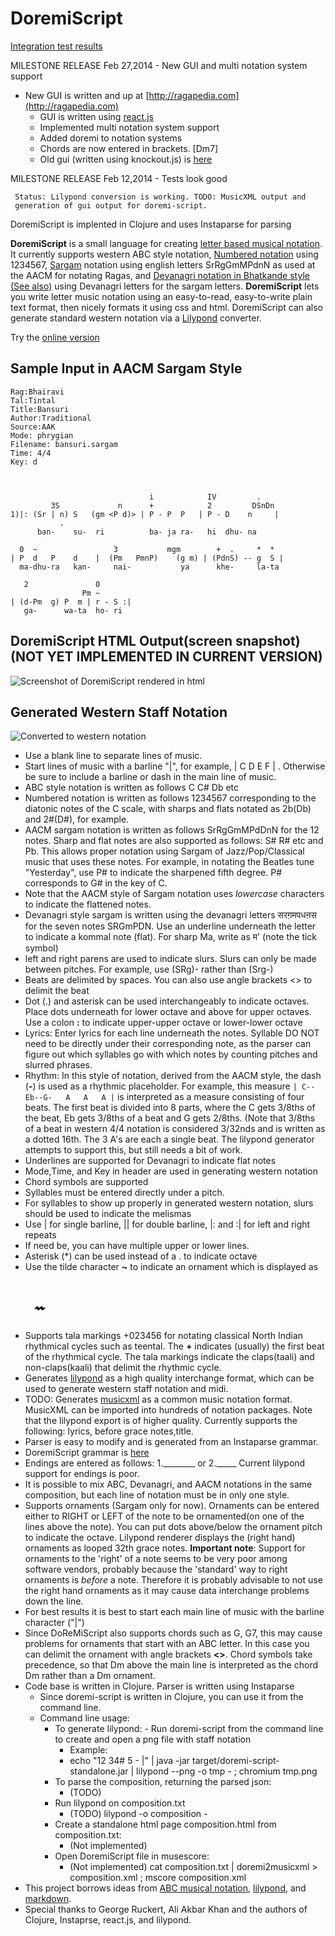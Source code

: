 DoremiScript
============

[Integration test results](https://rawgithub.com/rothfield/doremi-script/master/test/good_test_results/report.html?https://raw.github.com/user/repo/master/)

   MILESTONE RELEASE Feb 27,2014 - New GUI and multi notation system support
   
   - New GUI is written and up at [http://ragapedia.com](http://ragapedia.com)
	 - GUI is written using [react.js](http://facebook.github.io/react/)
	 - Implemented multi notation system support
	 - Added doremi to notation systems
	 - Chords are now entered in brackets. [Dm7]
	 - Old gui (written using knockout.js) is [here](http://ragapedia.com/doremi-script-gui/index.html#/root)

   MILESTONE RELEASE Feb 12,2014 - Tests look good
   
	 Status: Lilypond conversion is working. TODO: MusicXML output and 
	 generation of gui output for doremi-script. 
   DoremiScript is implented in Clojure and uses Instaparse for parsing


**DoremiScript** is a small language for creating [letter based musical notation](http://en.wikipedia.org/wiki/Letter_notation). It currently supports western ABC style notation, [Numbered notation](http://en.wikipedia.org/wiki/Numbered_musical_notation) using 1234567, [Sargam](http://en.wikipedia.org/wiki/Swara) notation using english letters SrRgGmMPdnN as used at the AACM for notating Ragas, and [Devanagri notation in Bhatkande style](http://en.wikipedia.org/wiki/Musical_notation#India) [(See also)](http://www.omenad.net/page.php?goPage=http%3A%2F%2Fwww.omenad.net%2Farticles%2Fomeswarlipi.htm) using Devanagri letters for the sargam letters. **DoremiScript** lets you write letter music notation using an easy-to-read, easy-to-write plain text format, then nicely formats it using css and html. DoremiScript can also generate standard western notation via a [Lilypond](http://lilypond.org) converter. 

Try the [online version](http://ragapedia.com)

Sample Input in AACM Sargam Style
---------------------------------
    Rag:Bhairavi
    Tal:Tintal
    Title:Bansuri
    Author:Traditional
    Source:AAK
    Mode: phrygian
    Filename: bansuri.sargam
    Time: 4/4
    Key: d
    
    
              
                                   i            IV         . 
             3S             n      +            2         DSnDn
    1)|: (Sr | n) S   (gm <P d)> | P - P  P   | P - D    n     |
               .
          ban-    su-  ri          ba- ja ra-   hi  dhu- na
    
      0  ~                 3           mgm        +  .     *  *   
    | P  d   P    d    |  (Pm   PmnP)    (g m) | (PdnS) -- g  S |
      ma-dhu-ra   kan-     nai-           ya      khe-     la-ta
    
       2               0     
                    Pm ~
    | (d-Pm  g) P  m | r - S :|
       ga-      wa-ta  ho- ri
    
DoremiScript HTML Output(screen snapshot) (NOT YET IMPLEMENTED IN CURRENT VERSION)
------------------
![Screenshot of DoremiScript rendered in html](https://github.com/rothfield/doremi-script/raw/master/doc/bansuri_in_html_screenshot.png "Sargam Screenshot")

Generated Western Staff Notation
--------------------------------
![Converted to western notation](https://github.com/rothfield/doremi-script/raw/master/doc/bansuri_in_western_notation.png "")



  - Use a blank line to separate lines of music.
  - Start lines of music with a barline "|", for example,  | C D E F | . Otherwise be sure to include a barline or dash in the main line of music.
  - ABC style notation is written as follows C C# Db etc
  - Numbered notation is written as follows 1234567 corresponding to the diatonic notes of the C scale, with sharps and flats notated as 2b(Db) and 2#(D#), for example.
  - AACM sargam notation is written as follows SrRgGmMPdDnN for the 12 notes. Sharp and flat notes are also supported as follows: S# R# etc and Pb. This allows proper notation using Sargam of Jazz/Pop/Classical music that uses these notes. For example, in notating the Beatles tune "Yesterday", use P# to indicate the sharpened fifth degree. P# corresponds to G# in the key of C.
  - Note that the AACM style of Sargam notation uses *lowercase* characters to indicate the flattened notes.
  - Devanagri style sargam is written using the devanagri letters सरग़मपधऩस
  for the seven notes SRGmPDN. Use an underline underneath the letter to indicate a kommal note (flat). For sharp Ma, write as म' (note the tick symbol) 
  - left and right parens are used to indicate slurs. Slurs can only be made between pitches. For example, use (SRg)- rather than  (Srg-)
  - Beats are delimited by spaces. You can also use angle brackets <> to delimit the beat
  - Dot (.) and asterisk can be used interchangeably to 
indicate octaves. Place dots underneath for lower octave and above for
upper octaves. Use a colon **:** to indicate upper-upper octave or lower-lower octave
  - Lyrics: Enter lyrics for each line underneath the notes. Syllable DO NOT need to be directly under their corresponding note, as the parser can figure out which syllables go with which notes by counting pitches and slurred phrases. 
  - Rhythm: In this style of notation, derived from the AACM style, the dash (**-**) is used as a rhythmic placeholder. For example, this measure `| C--Eb--G-   A   A   A |` is interpreted as a measure consisting of four beats. The first beat is divided into 8 parts, where the C gets 3/8ths of the beat, Eb gets 3/8ths of a beat and G gets 2/8ths. (Note that 3/8ths of a beat in western 4/4 notation is considered 3/32nds and is written as a dotted 16th. The 3 A's are each a single beat. The lilypond generator attempts to support this, but still needs a bit of work.
  - Underlines are supported for Devanagri to indicate flat notes
  - Mode,Time, and Key in header are used in generating western notation
  - Chord symbols are supported
  - Syllables must be entered directly under a pitch.
  - For syllables to show up properly in generated western notation, slurs
should be used to indicate the melismas
  - Use | for single barline, || for double barline, |: and :| for left and right repeats
  - If need be, you can have multiple upper or lower lines.
  - Asterisk (*) can be used instead of a . to indicate octave
  - Use the tilde character **~** to indicate an ornament which is displayed as 
# &nbsp;&nbsp;&nbsp;&nbsp;&nbsp;    &#x1D19D;&#x1D19D;
  - Supports tala markings +023456 for notating classical North Indian rhythmical cycles such as teental. The **+** indicates (usually) the first beat of the rhythmical cycle. The tala markings indicate the claps(taali) and non-claps(kaali) that delimit the rhythmic cycle.  
  - Generates [lilypond](http://lilypond.org) as a high quality interchange format, which can be used to generate western staff notation and midi.
  - TODO: Generates [musicxml](http://en.wikipedia.org/wiki/MusicXML) as a common music notation format. MusicXML can be imported into hundreds of notation packages. Note that the lilypond export is of higher quality. Currently supports the following: lyrics, before grace notes,title.
  - Parser is easy to modify and is generated from an Instaparse grammar.
  - DoremiScript grammar is [here](https://raw.github.com/rothfield/doremi-script/master/src/grammars/doremiscript.peg.js)
  - Endings are entered as follows: 1.________ or 2._____ Current lilypond support for endings is poor.
  - It is possible to mix ABC, Devanagri, and AACM notations in the same composition, but each line of notation must be in only one style.
  - Supports ornaments (Sargam only for now). Ornaments can be entered either to RIGHT or LEFT of the note to be ornamented(on one of the lines above the note). You can put dots above/below the ornament pitch to indicate the octave. Lilypond renderer displays the (right hand) ornaments as looped 32th grace notes. **Important note**: Support for ornaments to the 'right' of a note seems to be very poor among software vendors, probably because the 'standard' way to right ornaments is *before* a note. Therefore it is probably advisable to not use the right hand ornaments as it may cause data interchange problems down the line. 
  - For best results it is best to start each main line of music with the barline character ("|")
  - Since DoReMiScript also supports chords such as G, G7, this may cause problems for ornaments that start with an ABC letter. In this case you can delimit the ornament with angle brackets **<>**. Chord symbols take precedence, so that Dm above the main line is interpreted as the chord Dm rather than a Dm ornament.
  - Code base is written in Clojure. Parser is written using Instaparse
	- Since doremi-script is written in Clojure, you can use it from the command line.
    - Command line usage: 
      - To generate lilypond: 
			  - Run doremi-script from the command line to create and open a png file with staff notation
        - Example:
        - echo "12 34# 5 - |" | java -jar target/doremi-script-standalone.jar | lilypond --png -o tmp - ; chromium tmp.png
      - To parse the composition, returning the parsed json:
        - (TODO)
      - Run lilypond on composition.txt
        - (TODO) lilypond -o composition -
      - Create a standalone html page composition.html from composition.txt:
        - (Not implemented)
      - Open DoremiScript file in musescore:
        - (Not implemented) cat composition.txt | doremi2musicxml  > composition.xml ; mscore composition.xml
  - This project borrows ideas from [ABC musical notation](http://en.wikipedia.org/wiki/ABC_notation), [lilypond](http://lilypond.org), and [markdown](http://en.wikipedia.org/wiki/Markdown).
  - Special thanks to George Ruckert, Ali Akbar Khan and the authors of Clojure, Instaprse, react.js, and lilypond.


   
